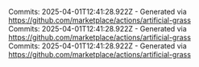 Commits: 2025-04-01T12:41:28.922Z - Generated via https://github.com/marketplace/actions/artificial-grass
<br>
Commits: 2025-04-01T12:41:28.922Z - Generated via https://github.com/marketplace/actions/artificial-grass
<br>
Commits: 2025-04-01T12:41:28.922Z - Generated via https://github.com/marketplace/actions/artificial-grass
<br>

